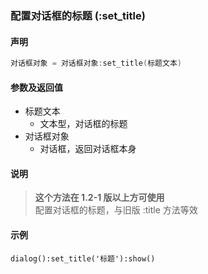 ### 配置对话框的标题 \(**:set\_title**\)


#### 声明
```lua
对话框对象 = 对话框对象:set_title(标题文本)
```


#### 参数及返回值
- 标题文本
    - 文本型，对话框的标题
- 对话框对象
    - 对话框，返回对话框本身


#### 说明
> **这个方法在 1\.2\-1 版以上方可使用**  
> 配置对话框的标题，与旧版 :title 方法等效  


#### 示例  
```
dialog():set_title('标题'):show()
```